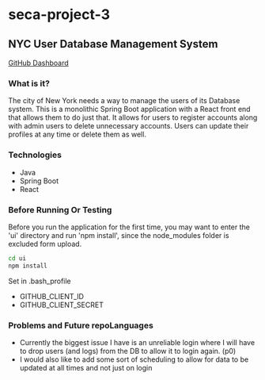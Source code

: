 # seca-project-3
## NYC User Database Management System
[GitHub Dashboard](https://fast-bastion-29101.herokuapp.com/)

### What is it?
The city of New York needs a way to manage the users of its Database system. This is a monolithic Spring Boot application with a React front end that allows them to do just that. It allows for users to register accounts along with admin users to delete unnecessary accounts. Users can update their profiles at any time or delete them as well.

### Technologies
* Java
* Spring Boot
* React


### Before Running Or Testing
Before you run the application for the first time, you may want to enter the 'ui' directory and run 'npm install', since the node_modules folder is excluded form upload.

```bash
cd ui
npm install
```
Set in .bash_profile
* GITHUB_CLIENT_ID
* GITHUB_CLIENT_SECRET

### Problems and Future repoLanguages

* Currently the biggest issue I have is an unreliable login where I will have to drop users (and logs) from the DB to allow it to login again. (p0)
* I would also like to add some sort of scheduling to allow for data to be updated at all times and not just on login
